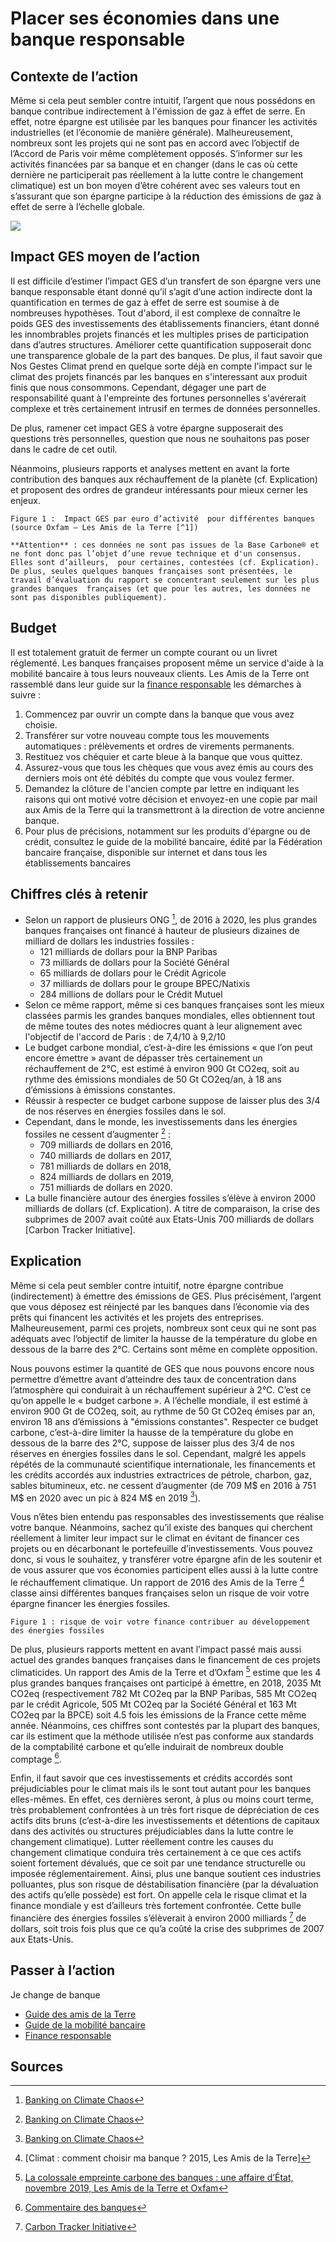 # Placer ses économies dans une banque responsable

## Contexte de l’action

Même si cela peut sembler contre intuitif, l’argent que nous possédons en banque contribue indirectement à l'émission de gaz à effet de serre. En effet, 
notre épargne est utilisée par les banques pour financer les activités industrielles (et l’économie de manière générale). Malheureusement, nombreux sont 
les projets qui ne sont pas en accord avec l’objectif de l’Accord de Paris voir même complètement opposés. S’informer sur les activités financées par sa 
banque et en changer (dans le cas où cette dernière ne participerait pas réellement à la lutte contre le changement climatique) est un bon moyen d’être 
cohérent avec ses valeurs tout en s’assurant que son épargne participe à la réduction des émissions de gaz à effet de serre à l’échelle globale.

![](https://ecolab-data.netlify.app/images/Chiffres-cles_Banque-responsable.png)

## Impact GES moyen de l’action 

Il est difficile d’estimer l’impact GES d’un transfert de son épargne vers une banque responsable étant donné qu’il s’agit d’une action indirecte dont la 
quantification en termes de gaz à effet de serre est soumise à de nombreuses hypothèses. Tout d'abord, il est complexe de connaître le poids GES des 
investissements des établissements financiers, étant donné les innombrables projets financés et les multiples prises de participation dans d’autres 
structures. Améliorer cette quantification supposerait donc une transparence globale de la part des banques. 
De plus, il faut savoir que Nos Gestes Climat prend en quelque sorte déjà en compte l'impact sur le climat des projets financés par les banques en 
s'interessant aux produit finis que nous consommons. Cependant, dégager une part de responsabilité quant à l'empreinte des fortunes personnelles s'avérerait
complexe et très certainement intrusif en termes de données personnelles.


De plus, ramener cet impact GES à votre épargne
supposerait des questions très personnelles, question que nous ne souhaitons pas poser dans le cadre de cet outil.

Néanmoins, plusieurs rapports et analyses mettent en avant la forte contribution des banques aux réchauffement de la planète (cf. Explication) et proposent
des ordres de grandeur intéressants pour mieux cerner les enjeux. 

 

`Figure 1 :  Impact GES par euro d’activité  pour différentes banques (source Oxfam – Les Amis de la Terre [^1]) `

` **Attention** : ces données ne sont pas issues de la Base Carbone® et ne font donc pas l’objet d’une revue technique et d'un consensus. Elles sont d’ailleurs, 
pour certaines, contestées (cf. Explication). De plus, seules quelques banques françaises sont présentées, le travail d’évaluation du rapport se concentrant seulement sur les plus grandes banques 
françaises (et que pour les autres, les données ne sont pas disponibles publiquement). `

## Budget

Il est totalement gratuit de fermer un compte courant ou un livret réglementé. Les banques   françaises   proposent même un service d'aide à la mobilité 
bancaire à tous leurs nouveaux clients. Les Amis de la Terre ont rassemblé dans leur guide sur la [finance responsable](https://www.financeresponsable.org/uploads/GuideBanquesClimat_maj2015.pdf)
les démarches à suivre :
1. Commencez par ouvrir un compte dans la banque que vous avez choisie.
2. Transférer sur votre nouveau compte tous les mouvements automatiques : prélèvements et ordres de virements permanents.
3. Restituez vos chéquier et carte bleue à la banque que vous quittez.
4. Assurez-vous que tous les chèques que vous avez émis au cours des derniers mois ont été débités du compte que vous voulez fermer.
5. Demandez la clôture de l'ancien compte par lettre en indiquant les raisons qui ont motivé votre décision et envoyez-en une copie par mail aux Amis de la Terre qui la transmettront à la direction de votre ancienne banque.
6. Pour plus de précisions, notamment sur les produits d'épargne ou de crédit, consultez le guide de la mobilité bancaire, édité par la Fédération bancaire française, disponible sur internet et dans tous les établissements bancaires

## Chiffres clés à retenir

- Selon un rapport de plusieurs ONG  [^2], de 2016 à 2020, les plus grandes banques françaises ont financé à hauteur de plusieurs dizaines de milliard de 
dollars les industries fossiles :
  - 121 milliards de dollars pour la BNP Paribas
  - 73 milliards de dollars pour la Société Général
  - 65 milliards de dollars pour le Crédit Agricole
  - 37 milliards de dollars pour le groupe BPEC/Natixis
  - 284 millions de dollars pour le Crédit Mutuel
- Selon ce même rapport, même si ces banques françaises sont les mieux classées parmis les grandes banques mondiales, elles obtiennent tout de même toutes
des notes médiocres quant à leur alignement avec l'objectif de l'accord de Paris : de 7,4/10 à 9,2/10 
- Le budget carbone mondial, c’est-à-dire les émissions « que l’on peut encore émettre » avant de dépasser très certainement un réchauffement de 2°C, est 
estimé à environ 900 Gt CO2eq, soit au rythme des émissions mondiales de 50 Gt CO2eq/an, à 18 ans d’émissions à émissions constantes.
- Réussir à respecter ce budget carbone suppose de laisser plus des 3/4 de nos réserves en énergies fossiles dans le sol.
- Cependant, dans le monde, les investissements dans les énergies fossiles ne cessent d’augmenter [^2] :
  - 709 milliards de dollars en 2016,
  - 740 milliards de dollars en 2017,
  - 781 milliards de dollars en 2018,
  - 824 milliards de dollars en 2019,
  - 751 milliards de dollars en 2020.
- La bulle financière autour des énergies fossiles s’élève à environ 2000 milliards de dollars (cf. Explication). A titre de comparaison, la crise des 
subprimes de 2007 avait coûté aux Etats-Unis 700 milliards de dollars [Carbon Tracker Initiative].
 
## Explication

Même si cela peut sembler contre intuitif, notre épargne contribue (indirectement) à émettre des émissions de GES. Plus précisément, l’argent que vous 
déposez est réinjecté par les banques dans l’économie via des prêts qui financent les activités et les projets des entreprises. Malheureusement, parmi ces 
projets, nombreux sont ceux qui ne sont pas adéquats avec l’objectif de limiter la hausse de la température du globe en dessous de la barre des 2°C. 
Certains sont même en complète opposition.

Nous pouvons estimer la quantité de GES que nous pouvons encore nous permettre d’émettre avant d’atteindre des taux de concentration dans l’atmosphère qui 
conduirait à un réchauffement supérieur à 2°C. C’est ce qu’on appelle le « budget carbone ». A l’échelle mondiale, il est estimé à environ 900 Gt de CO2eq,
soit, au rythme de 50 Gt CO2eq émises par an, environ 18 ans d’émissions à "émissions constantes". Respecter ce budget carbone, c’est-à-dire limiter la hausse
de la température du globe en dessous de la barre des 2°C, suppose de laisser plus des 3/4 de nos réserves en énergies fossiles dans le sol. Cependant, 
malgré les appels répétés de la communauté scientifique internationale, les financements et les crédits accordés aux industries extractrices de pétrole, 
charbon, gaz, sables bitumineux, etc. ne cessent d’augmenter (de 709 M$ en 2016 à 751 M$ en 2020 avec un pic à 824 M$ en 2019 [^2]).

Vous n’êtes bien entendu pas responsables des investissements que réalise votre banque. Néanmoins, sachez qu’il existe des banques qui cherchent réellement 
à limiter leur impact sur le climat en évitant de financer ces projets ou en décarbonant le portefeuille d’investissements. Vous pouvez donc, si vous le 
souhaitez, y transférer votre épargne afin de les soutenir et de vous assurer que vos économies participent elles aussi à la lutte contre le réchauffement 
climatique. Un rapport de 2016 des Amis de la Terre [^4] classe ainsi différentes banques françaises selon un risque de voir votre épargne financer les 
énergies fossiles. 
 
`Figure 1 : risque de voir votre finance contribuer au développement des énergies fossiles `

De plus, plusieurs rapports mettent en avant l’impact passé mais aussi actuel des grandes banques françaises dans le financement de ces projets climaticides.
Un rapport des Amis de la Terre et d’Oxfam [^1] estime que les 4 plus grandes banques françaises ont participé à émettre, en 2018, 2035 Mt CO2eq 
(respectivement 782 Mt CO2eq par la BNP Paribas, 585 Mt CO2eq par le crédit Agricole, 505 Mt CO2eq par la Société Général et 163 Mt CO2eq par la BPCE) soit 
4.5 fois les émissions de la France cette même année. Néanmoins, ces chiffres sont contestés par la plupart des banques, car ils estiment que la méthode 
utilisée n’est pas conforme aux standards de la comptabilité carbone et qu’elle induirait de nombreux double comptage [^5].

Enfin, il faut savoir que ces investissements et crédits accordés sont préjudiciables pour le climat mais ils le sont tout autant pour les banques 
elles-mêmes. En effet, ces dernières seront, à plus ou moins court terme, très probablement confrontées à un très fort risque de dépréciation de ces actifs 
dits bruns (c’est-à-dire les investissements et détentions de capitaux dans des activités ou structures préjudiciables dans la lutte contre le changement 
climatique). Lutter réellement contre les causes du changement climatique conduira très certainement à ce que ces actifs soient fortement dévalués, que ce 
soit par une tendance structurelle ou imposée réglementairement. Ainsi, plus une banque soutient ces industries polluantes, plus son risque de 
déstabilisation financière (par la dévaluation des actifs qu’elle possède) est fort. On appelle cela le risque climat et la finance mondiale y est 
d’ailleurs très fortement confrontée. Cette bulle financière des énergies fossiles s’élèverait à environ 2000 milliards [^3] de dollars, soit trois fois 
plus que ce qu’a coûté la crise des subprimes de 2007 aux Etats-Unis. 


## Passer à l’action

Je change de banque 
  -	[Guide des amis de la Terre](https://www.financeresponsable.org/uploads/GuideBanquesClimat_maj2015.pdf)
  -	[Guide de la mobilité bancaire](http://www.fbf.fr/fr/la-banque-des-particuliers/relations-banques-clients/mobilite-et-transparence/decouvrir-la-banque-simplement---le-guide-%C2%AB-changer-de-banque,-le-guide-de-la-mobilite-%C2%BB)
  -	[Finance responsable](https://www.financeresponsable.org/)

## Sources
 
[^1]: [La colossale empreinte carbone des banques : une affaire d’État, novembre 2019, Les Amis de la Terre et Oxfam](https://www.oxfamfrance.org/wp-content/uploads/2019/11/Rapport-La-colossale-empreinte-carbone-des-banques-fran%C3%A7aises.pdf)
[^2]: [Banking on Climate Chaos]( https://www.bankingonclimatechaos.org/wp-content/uploads/2021/10/Banking-on-Climate-Chaos-2021.pdf)
[^3]: [Carbon Tracker Initiative](https://carbontracker.org/)
[^4]: [Climat : comment choisir ma banque ? 2015, Les Amis de la Terre]
[^5]: [Commentaire des banques](https://www.oxfamfrance.org/wp-content/uploads/2019/11/Commentaires-des-banques.pdf)
